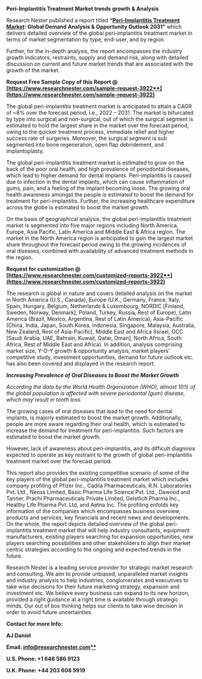 ﻿**Peri-Implantitis Treatment Market trends growth & Analysis**

Research Nester published a report titled **“[Peri-Implantitis Treatment Market](https://www.researchnester.com/reports/peri-implantitis-treatment-market/3922): Global Demand Analysis & Opportunity Outlook 2031”** which delivers detailed overview of the global peri-implantitis treatment market in terms of market segmentation by type, end-user, and by region.

Further, for the in-depth analysis, the report encompasses the industry growth indicators, restraints, supply and demand risk, along with detailed discussion on current and future market trends that are associated with the growth of the market. 

**Request Free Sample Copy of this Report @ [https://www.researchnester.com/sample-request-3922**](https://www.researchnester.com/sample-request-3922)**

The global peri-implantitis treatment market is anticipated to attain a CAGR of ~8% over the forecast period, i.e., 2022 – 2031. The market is bifurcated by type into surgical and non-surgical, out of which the surgical segment is estimated to hold the largest share in the market over the forecast period, owing to the quicker treatment process, immediate relief and higher success rate of surgeries. Moreover, the surgical segment is sub segmented into bone regeneration, open flap debridement, and implantoplasty. 

The global peri-implantitis treatment market is estimated to grow on the back of the poor oral health, and high prevalence of periodontal diseases, which lead to higher demand for dental implants. Peri-implantitis is caused due to infection in the dental implants, which can cause inflammation of gums, pain, and a feeling of the implant becoming loose. The growing oral health awareness amongst the people is estimated to boost the demand for treatment for peri-implantitis. Further, the increasing healthcare expenditure across the globe is estimated to boost the market growth.  

On the basis of geographical analysis, the global peri-implantitis treatment market is segmented into five major regions including North America, Europe, Asia Pacific, Latin America and Middle East & Africa region. The market in the North America region is anticipated to gain the largest market share throughout the forecast period owing to the growing incidences of oral diseases, combined with availability of advanced treatment methods in the region.

**Request for customization @ [https://www.researchnester.com/customized-reports-3922**](https://www.researchnester.com/customized-reports-3922)**

The research is global in nature and covers detailed analysis on the market in North America (U.S., Canada), Europe (U.K., Germany, France, Italy, Spain, Hungary, Belgium, Netherlands & Luxembourg, NORDIC [Finland, Sweden, Norway, Denmark], Poland, Turkey, Russia, Rest of Europe), Latin America (Brazil, Mexico, Argentina, Rest of Latin America), Asia-Pacific (China, India, Japan, South Korea, Indonesia, Singapore, Malaysia, Australia, New Zealand, Rest of Asia-Pacific), Middle East and Africa (Israel, GCC [Saudi Arabia, UAE, Bahrain, Kuwait, Qatar, Oman], North Africa, South Africa, Rest of Middle East and Africa). In addition, analysis comprising market size, Y-O-Y growth & opportunity analysis, market players’ competitive study, investment opportunities, demand for future outlook etc. has also been covered and displayed in the research report.

***Increasing Prevalence of Oral Diseases to Boost the Market Growth***

*According the data by the World Health Organization (WHO), almost 10% of the global population is affected with severe periodontal (gum) disease, which may result in tooth loss.*

The growing cases of oral diseases that lead to the need for dental implants, is majorly estimated to boost the market growth. Additionally, people are more aware regarding their oral health, which is estimated to increase the demand for treatment for peri-implantitis. Such factors are estimated to boost the market growth.   

However, lack of awareness about peri-implantitis, and its difficult diagnosis expected to operate as key restraint to the growth of global peri-implantitis treatment market over the forecast period.

This report also provides the existing competitive scenario of some of the key players of the global peri-implantitis treatment market which includes company profiling of Pfizer Inc., Cadila Pharmaceuticals, R.N. Laboratories Pvt. Ltd., Neoss Limited, Basic Pharma Life Science Pvt. Ltd., Dawood and Tanner, Prachi Pharmaceuticals Private Limited, Geistlich Pharma Inc., Healthy Life Pharma Pvt. Ltd, and Aetna Inc. The profiling enfolds key information of the companies which encompasses business overview, products and services, key financials and recent news and developments. On the whole, the report depicts detailed overview of the global peri-implantitis treatment market that will help industry consultants, equipment manufacturers, existing players searching for expansion opportunities, new players searching possibilities and other stakeholders to align their market centric strategies according to the ongoing and expected trends in the future.      

Research Nester is a leading service provider for strategic market research and consulting. We aim to provide unbiased, unparalleled market insights and industry analysis to help industries, conglomerates and executives to take wise decisions for their future marketing strategy, expansion and investment etc. We believe every business can expand to its new horizon, provided a right guidance at a right time is available through strategic minds. Our out of box thinking helps our clients to take wise decision in order to avoid future uncertainties.

**Contact for more Info:**

**AJ Daniel**

**Email: [info@researchnester.com**](mailto:info@researchnester.com)**

**U.S. Phone: +1 646 586 9123** 

**U.K. Phone: +44 203 608 5919**



